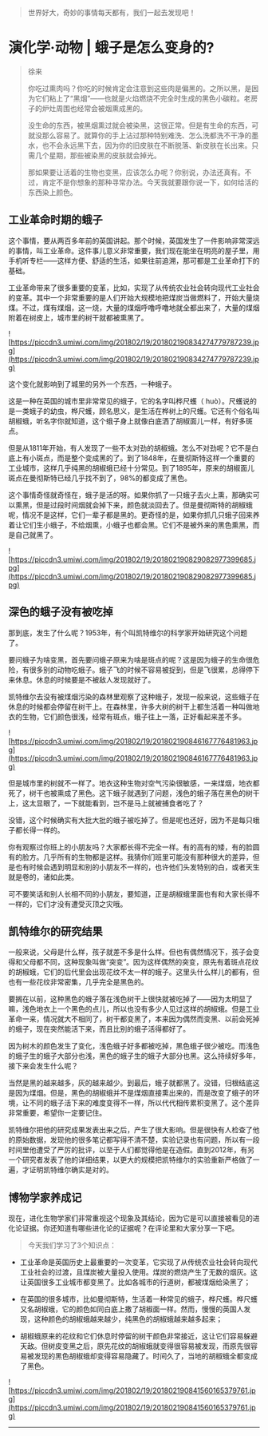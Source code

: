 > 世界好大，奇妙的事情每天都有，我们一起去发现吧！

# 演化学·动物 | 蛾子是怎么变身的?

> 徐来
> 
> 你吃过熏肉吗？你吃的时候肯定会注意到这些肉是偏黑的。之所以黑，是因为它们粘上了“黑烟”——也就是火焰燃烧不完全时生成的黑色小碳粒。老房子的炉灶周围也经常会被烟熏成黑的。
> 
> 没生命的东西，被黑烟熏过就会被染黑，这很正常。但是有生命的东西，可就没那么容易了。就算你的手上沾过那种特别难洗、怎么洗都洗不干净的墨水，也不会永远黑下去，因为你的旧皮肤在不断脱落、新皮肤在长出来。只需几个星期，那些被染黑的皮肤就会掉光。
> 
> 那如果要让活着的生物也变黑，应该怎么办呢？你别说，办法还真有。不过，肯定不是你想象的那种寻常办法。今天我就要跟你说一下，如何给活的东西染上颜色。

## 工业革命时期的蛾子

这个事情，要从两百多年前的英国讲起。那个时候，英国发生了一件影响非常深远的事情，叫工业革命。这件事儿意义非常重要，我们现在能坐在明亮的屋子里，用手机听专栏——这样方便、舒适的生活，如果往前追溯，那可都是工业革命打下的基础。

工业革命带来了很多重要的变革，比如，实现了从传统农业社会转向现代工业社会的变革。其中一个非常重要的是人们开始大规模地把煤炭当做燃料了，开始大量烧煤。不过，煤有煤烟，这一烧，大量的煤烟呼噜呼噜地就全都出来了，大量的煤烟附着在树皮上，城市里的树干就都被熏黑了。

![https://piccdn3.umiwi.com/img/201802/19/201802190834274779787239.jpg](https://piccdn3.umiwi.com/img/201802/19/201802190834274779787239.jpg)

这个变化就影响到了城里的另外一个东西，一种蛾子。

这是一种在英国的城市里非常常见的蛾子，它的名字叫桦尺蠖（ huò）。尺蠖说的是一类蛾子的幼虫，桦尺蠖，顾名思义，是生活在桦树上的尺蠖。它还有个俗名叫胡椒蛾，听名字你就知道，这个蛾子身上就像白底洒了胡椒面儿一样，有好多斑点。

但是从1811年开始，有人发现了一些不太对劲的胡椒蛾。怎么不对劲呢？它不是白底上有小斑点，而是整个变成黑的了。到了1848年，在曼彻斯特这样一个重要的工业城市，这样几乎纯黑的胡椒蛾已经十分常见。到了1895年，原来的胡椒面儿斑点在曼彻斯特已经几乎找不到了，98%的都变成了黑色。

这个事情奇怪就奇怪在，蛾子是活的呀。如果你抓了一只蛾子去火上熏，那确实可以熏黑，但是过段时间烟就会掉下来，颜色就淡回去了。但是曼彻斯特的胡椒蛾呢，情况不是这样，它们一辈子都是黑的。更奇怪的是，如果你抓几只蛾子回来养着让它们生小蛾子，不给烟熏，小蛾子也都会黑。它们不是被外来的黑色熏黑，而是自己就黑了。

![https://piccdn3.umiwi.com/img/201802/19/201802190829082977399685.jpg](https://piccdn3.umiwi.com/img/201802/19/201802190829082977399685.jpg)

## 深色的蛾子没有被吃掉

那到底，发生了什么呢？1953年，有个叫凯特维尔的科学家开始研究这个问题了。

要问蛾子为啥变黑，首先要问蛾子原来为啥是斑点的呢？这是因为蛾子的生命很危险，有很多别的动物吃蛾子。蛾子飞的时候不容易被捉到，但是飞很累，总得停下来休息。休息的时候要是不被敌人发现就好了。

凯特维尔去没有被煤烟污染的森林里观察了这种蛾子，发现一般来说，这些蛾子在休息的时候都会停留在树干上。在森林里，许多大树的树干上都生活着一种叫做地衣的生物，它们颜色很浅，经常有斑点，蛾子往上一落，正好看起来差不多。

![https://piccdn3.umiwi.com/img/201802/19/201802190846167776481963.jpg](https://piccdn3.umiwi.com/img/201802/19/201802190846167776481963.jpg)

但是城市里的树就不一样了。地衣这种生物对空气污染很敏感，一来煤烟，地衣都死了，树干也被熏成了黑色。这下蛾子就遇到了问题，浅色的蛾子落在黑色的树干上，这太显眼了，一下就能看到，岂不是马上就被捕食者吃了？

没错，这个时候确实有大批大批的蛾子被吃掉了。但是呢也还好，因为不是每只蛾子都长得一样的。

你有观察过你班上的小朋友吗？大家都长得不完全一样。有的高有的矮，有的脸圆有的脸方。几乎所有的生物都是这样。我猜你们班里可能没有那种很大的差异，但是也有时候会遇到明显和别的小朋友不一样的，也许他们头发特别的白，或者天生就是卷的，诸如此类。

可不要笑话和别人长相不同的小朋友，要知道，正是胡椒蛾里面也有和大家长得不一样的，它们才没有遭受灭顶之灾哦。

## 凯特维尔的研究结果

一般来说，父母是什么样，孩子就差不多是什么样。但也有偶然情况下，孩子会变得和父母都不同，这种现象叫做“突变”。因为这样偶然的突变，原先有着斑点花纹的胡椒蛾，它们的后代里会出现花纹不太一样的蛾子。这里头什么样儿的都有，但也有一些花纹非常密集，几乎完全是黑色的。

要搁在以前，这种黑色的蛾子落在浅色树干上很快就被吃掉了——因为太明显了嘛，浅色地衣上一个黑色的点儿，所以也没有多少人见过这样的胡椒蛾。但是工业革命一来，情况就大不相同了，树干都变黑了，本来因为偶然而变黑、以前会死掉的蛾子，现在突然能活下来，而且比别的蛾子活得都好了。

因为树木的颜色发生了变化，浅色蛾子好多都被吃掉，黑色蛾子很少被吃。而浅色的蛾子生的蛾子大部分也浅，黑色的蛾子生的蛾子大部分也黑。这么持续好多年，接下来会发生什么呢？

当然是黑的越来越多，灰的越来越少。到最后，蛾子就都黑了。没错，归根结底这是因为煤烟。但是，黑色的胡椒蛾并不是煤烟直接熏出来的，而是改变了蛾子的环境，让不同的蛾子活下来的难度变得不一样，所以代代相传累积变黑了。这个差异非常重要，希望你一定要记住。

凯特维尔把他的研究成果发表出来之后，产生了很大影响。但是很快有人检查了他的原始数据，发现他的很多笔记都写得不清不楚，实验记录也有问题，所以有一段时间里他遭受了严厉的批评，以至于人们都觉得他是在造假。直到2012年，有另一个研究者发表了他的详细结果，以更大的规模把凯特维尔的实验重新严格做了一遍，才证明凯特维尔确实是对的。

## 博物学家养成记

现在，进化生物学家们非常重视这个现象及其结论，因为它是可以直接被看见的进化论证据。你还知道有哪些进化论的证据呢？在评论里和大家分享一下吧。

> 今天我们学习了3个知识点：

* 工业革命是英国历史上最重要的一次变革，它实现了从传统农业社会转向现代工业社会的过渡，且煤炭被大量投入使用。煤炭的燃烧产生了无数的烟灰。这让英国很多工业城市都变黑了。比如各城市的行道树，都被煤烟给染黑了；

* 在英国的很多城市，比如曼彻斯特，生活着一种常见的蛾子，桦尺蠖。桦尺蠖又名胡椒蛾，它的颜色如同白底上撒了胡椒面一样。然而，慢慢的英国人发现，这种颜色的胡椒蛾越来越少，纯黑色的胡椒蛾越来越多起来；

* 胡椒蛾原来的花纹和它们休息时停留的树干颜色非常接近，这让它们容易躲避天敌。但树皮变黑之后，原先花纹的胡椒蛾就变得很容易被发现，而原先很容易被发现的黑色胡椒蛾却变得容易隐藏了。时间久了，当地的胡椒蛾全都变成了黑色。

![https://piccdn3.umiwi.com/img/201802/19/201802190841560165379761.jpg](https://piccdn3.umiwi.com/img/201802/19/201802190841560165379761.jpg)

---
